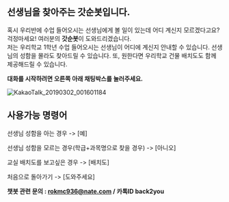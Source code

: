 ## 선생님을 찾아주는 갓순봇입니다.

혹시 우리반에 수업 들어오시는 선생님에게 볼 일이 있는데 어디 계신지 모르겠다고요?  
걱정마세요! 여러분의 **갓순봇**이 도와드리겠습니다.  
저는 우리학교 1학년 수업 들어오시는 선생님이 어디에 계신지 안내할 수 있습니다.
선생님의 성함을 몰라도 찾아드릴 수 있습니다.
또, 원한다면 우리학교 건물 배치도도 함께 제공해드릴 수 있습니다.

**대화를 시작하려면 오른쪽 아래 채팅박스를 눌러주세요.**

![KakaoTalk_20190302_001601184](https://user-images.githubusercontent.com/103111048/163158052-a4193f8e-cb33-427c-93d2-9872b8a8a790.gif)

## 사용가능 명령어
선생님 성함을 아는 경우 -> [예]

선생님 성함을 모르는 경우(학급+과목명으로 찾을 경우) -> [아니오]

교실 배치도를 보고싶은 경우 -> [배치도]

처음으로 돌아가기 -> [도와주세요]


**챗봇 관련 문의 : rokmc936@nate.com / 카톡ID back2you**
